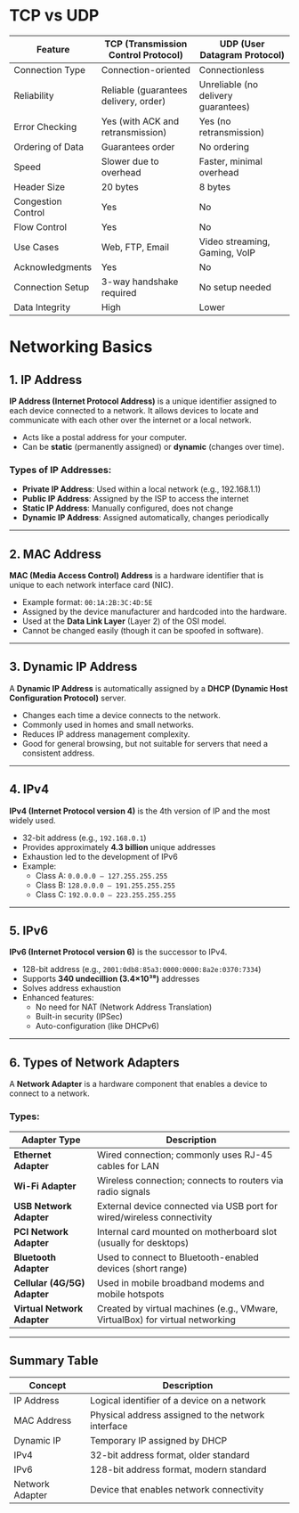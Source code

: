 # TCP vs UDP

| Feature             | TCP (Transmission Control Protocol)         | UDP (User Datagram Protocol)        |
|---------------------|----------------------------------------------|-------------------------------------|
| Connection Type     | Connection-oriented                          | Connectionless                      |
| Reliability         | Reliable (guarantees delivery, order)        | Unreliable (no delivery guarantees) |
| Error Checking      | Yes (with ACK and retransmission)            | Yes (no retransmission)             |
| Ordering of Data    | Guarantees order                             | No ordering                         |
| Speed               | Slower due to overhead                       | Faster, minimal overhead            |
| Header Size         | 20 bytes                                     | 8 bytes                             |
| Congestion Control  | Yes                                          | No                                  |
| Flow Control        | Yes                                          | No                                  |
| Use Cases           | Web, FTP, Email                              | Video streaming, Gaming, VoIP       |
| Acknowledgments     | Yes                                          | No                                  |
| Connection Setup    | 3-way handshake required                     | No setup needed                     |
| Data Integrity      | High                                         | Lower                               |

# Networking Basics

## 1. IP Address

**IP Address (Internet Protocol Address)** is a unique identifier assigned to each device connected to a network. It allows devices to locate and communicate with each other over the internet or a local network.

- Acts like a postal address for your computer.
- Can be **static** (permanently assigned) or **dynamic** (changes over time).

### Types of IP Addresses:
- **Private IP Address**: Used within a local network (e.g., 192.168.1.1)
- **Public IP Address**: Assigned by the ISP to access the internet
- **Static IP Address**: Manually configured, does not change
- **Dynamic IP Address**: Assigned automatically, changes periodically

---

## 2. MAC Address

**MAC (Media Access Control) Address** is a hardware identifier that is unique to each network interface card (NIC).

- Example format: `00:1A:2B:3C:4D:5E`
- Assigned by the device manufacturer and hardcoded into the hardware.
- Used at the **Data Link Layer** (Layer 2) of the OSI model.
- Cannot be changed easily (though it can be spoofed in software).

---

## 3. Dynamic IP Address

A **Dynamic IP Address** is automatically assigned by a **DHCP (Dynamic Host Configuration Protocol)** server.

- Changes each time a device connects to the network.
- Commonly used in homes and small networks.
- Reduces IP address management complexity.
- Good for general browsing, but not suitable for servers that need a consistent address.

---

## 4. IPv4

**IPv4 (Internet Protocol version 4)** is the 4th version of IP and the most widely used.

- 32-bit address (e.g., `192.168.0.1`)
- Provides approximately **4.3 billion** unique addresses
- Exhaustion led to the development of IPv6
- Example:
  - Class A: `0.0.0.0 – 127.255.255.255`
  - Class B: `128.0.0.0 – 191.255.255.255`
  - Class C: `192.0.0.0 – 223.255.255.255`

---

## 5. IPv6

**IPv6 (Internet Protocol version 6)** is the successor to IPv4.

- 128-bit address (e.g., `2001:0db8:85a3:0000:0000:8a2e:0370:7334`)
- Supports **340 undecillion (3.4×10³⁸)** addresses
- Solves address exhaustion
- Enhanced features:
  - No need for NAT (Network Address Translation)
  - Built-in security (IPSec)
  - Auto-configuration (like DHCPv6)

---

## 6. Types of Network Adapters

A **Network Adapter** is a hardware component that enables a device to connect to a network.

### Types:

| Adapter Type                | Description                                                                 |
|----------------------------|-----------------------------------------------------------------------------|
| **Ethernet Adapter**        | Wired connection; commonly uses RJ-45 cables for LAN                        |
| **Wi-Fi Adapter**           | Wireless connection; connects to routers via radio signals                  |
| **USB Network Adapter**     | External device connected via USB port for wired/wireless connectivity      |
| **PCI Network Adapter**     | Internal card mounted on motherboard slot (usually for desktops)            |
| **Bluetooth Adapter**       | Used to connect to Bluetooth-enabled devices (short range)                  |
| **Cellular (4G/5G) Adapter**| Used in mobile broadband modems and mobile hotspots                         |
| **Virtual Network Adapter** | Created by virtual machines (e.g., VMware, VirtualBox) for virtual networking |

---

## Summary Table

| Concept        | Description                                                                 |
|----------------|-----------------------------------------------------------------------------|
| IP Address     | Logical identifier of a device on a network                                 |
| MAC Address    | Physical address assigned to the network interface                          |
| Dynamic IP     | Temporary IP assigned by DHCP                                               |
| IPv4           | 32-bit address format, older standard                                       |
| IPv6           | 128-bit address format, modern standard                                     |
| Network Adapter| Device that enables network connectivity                                    |

